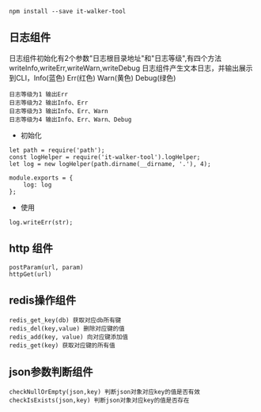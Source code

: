 ```
npm install --save it-walker-tool
```
## 日志组件
日志组件初始化有2个参数"日志根目录地址"和"日志等级",有四个方法 writeInfo,writeErr,writeWarn,writeDebug
日志组件产生文本日志，并输出展示到CLI，Info(蓝色) Err(红色) Warn(黄色) Debug(绿色)
```
日志等级为1 输出Err
日志等级为2 输出Info、Err
日志等级为3 输出Info、Err、Warn
日志等级为4 输出Info、Err、Warn、Debug
```

- 初始化
```
let path = require('path');
const logHelper = require('it-walker-tool').logHelper;
let log = new logHelper(path.dirname(__dirname, '.'), 4); 

module.exports = {
    log: log
};
```
- 使用
```
log.writeErr(str);
```

## http 组件
```
postParam(url, param)
httpGet(url)
```

## redis操作组件
```
redis_get_key(db) 获取对应db所有键
redis_del(key,value) 删除对应键的值
redis_add(key, value) 向对应键添加值
redis_get(key) 获取对应键的所有值
 ```


## json参数判断组件
````
checkNullOrEmpty(json,key) 判断json对象对应key的值是否有效
checkIsExists(json,key) 判断json对象对应key的值是否存在
````
